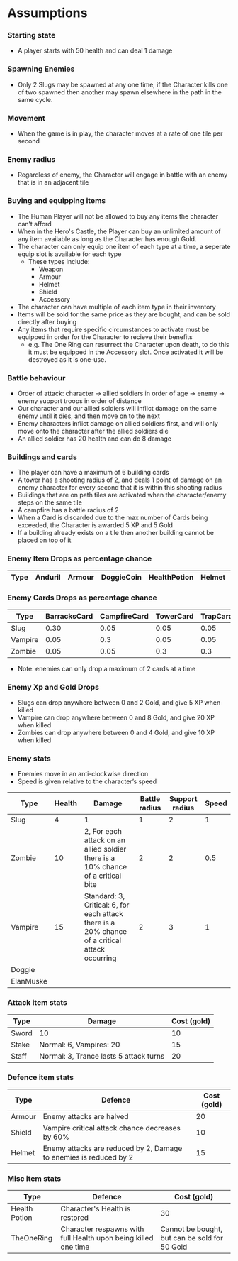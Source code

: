 # Assumptions
### Starting state
- A player starts with 50 health and can deal 1 damage

### Spawning Enemies
- Only 2 Slugs may be spawned at any one time, if the Character kills one of two spawned then another may spawn elsewhere in the path in the same cycle.

### Movement
- When the game is in play, the character moves at a rate of one tile per second

### Enemy radius
- Regardless of enemy, the Character will engage in battle with an enemy that is in an adjacent tile

### Buying and equipping items
- The Human Player will not be allowed to buy any items the character can’t afford
- When in the Hero's Castle, the Player can buy an unlimited amount of any item available as long as the Character has enough Gold.
- The character can only equip one item of each type at a time, a seperate equip slot is available for each type
    - These types include:
        - Weapon
        - Armour
        - Helmet
        - Shield
        - Accessory
- The character can have multiple of each item type in their inventory
- Items will be sold for the same price as they are bought, and can be sold directly after buying
- Any items that require specific circumstances to activate must be equipped in order for the Character to recieve their benefits
    - e.g. The One Ring can resurrect the Character upon death, to do this it must be equipped in the Accessory slot. Once activated it will be destroyed as it is one-use.

### Battle behaviour
- Order of attack: character → allied soldiers in order of age → enemy → enemy support troops in order of distance
- Our character and our allied soldiers will inflict damage on the same enemy until it dies, and then move on to the next
- Enemy characters inflict damage on allied soldiers first, and will only move onto the character after the allied soldiers die
- An allied soldier has 20 health and can do 8 damage

### Buildings and cards
- The player can have a maximum of 6 building cards
- A tower has a shooting radius of 2, and deals 1 point of damage on an enemy character for every second that it is within this shooting radius
- Buildings that are on path tiles are activated when the character/enemy steps on the same tile
- A campfire has a battle radius of 2
- When a Card is discarded due to the max number of Cards being exceeded, the Character is awarded 5 XP and 5 Gold
- If a building already exists on a tile then another building cannot be placed on top of it

### Enemy Item Drops as percentage chance
| Type | Anduril | Armour | DoggieCoin | HealthPotion | Helmet | ReversePathPotion | Shield | Staff | Stake | Sword | TheOneRing | TreeStump |
|------|---------|--------|------------|--------------|--------|-------------------|--------|-------|-------|-------|------------|----------|





### Enemy Cards Drops as percentage chance
| Type | BarracksCard | CampfireCard | TowerCard | TrapCard | VampireCastleCard | VillageCard | ZombiePitCard |
|------|--------------|--------------|-----------|----------|-------------------|-------------|---------------|
| Slug | 0.30 | 0.05 | 0.05 | 0.05 | 0.3 | 0.05 | 0.3 |
| Vampire | 0.05 | 0.3 | 0.05 | 0.05 | 0.3 | 0.05 | 0 |
| Zombie | 0.05 | 0.05 | 0.3 | 0.3 | 0 | 0.05 | 0.3 |

- Note: enemies can only drop a maximum of 2 cards at a time

### Enemy Xp and Gold Drops
- Slugs can drop anywhere between 0 and 2 Gold, and give 5 XP when killed
- Vampire can drop anywhere between 0 and 8 Gold, and give 20 XP when killed
- Zombies can drop anywhere between 0 and 4 Gold, and give 10 XP when killed

### Enemy stats
- Enemies move in an anti-clockwise direction
- Speed is given relative to the character’s speed

| Type | Health | Damage | Battle radius | Support radius | Speed |
|------|--------|--------|---------------|----------------|-------|
| Slug | 4 | 1 | 1 | 2 | 1 |
| Zombie | 10 | 2,  For each attack on an allied soldier there is a 10% chance of a critical bite | 2 | 2 | 0.5 |
| Vampire | 15 | Standard: 3, Critical: 6, for each attack there is a 20% chance of a critical attack occurring | 2 | 3 | 1 |
| Doggie
| ElanMuske

### Attack item stats
| Type | Damage | Cost (gold) |
|------|--------|-------------|
| Sword | 10 | 10 |
| Stake | Normal: 6, Vampires: 20 | 15 |
| Staff | Normal: 3, Trance lasts 5 attack turns | 20 |


### Defence item stats
| Type | Defence | Cost (gold) |
|------|---------|-------------|
| Armour | Enemy attacks are halved | 20 |
| Shield | Vampire critical attack chance decreases by 60% | 10 |
| Helmet | Enemy attacks are reduced by 2, Damage to enemies is reduced by 2 | 15 |

### Misc item stats
| Type | Defence | Cost (gold) |
|------|---------|-------------|
| Health Potion | Character's Health is restored | 30 |
| TheOneRing | Character respawns with full Health upon being killed one time | Cannot be bought, but can be sold for 50 Gold |


